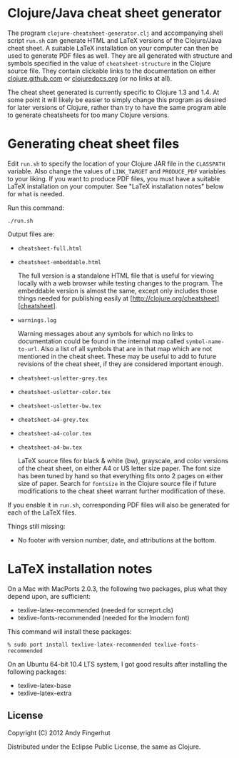 # Clojure/Java cheat sheet generator

The program `clojure-cheatsheet-generator.clj` and accompanying shell
script `run.sh` can generate HTML and LaTeX versions of the
Clojure/Java cheat sheet.  A suitable LaTeX installation on your
computer can then be used to generate PDF files as well.  They are all
generated with structure and symbols specified in the value of
`cheatsheet-structure` in the Clojure source file.  They contain
clickable links to the documentation on either
[clojure.github.com][clojure github] or [clojuredocs.org][clojuredocs]
(or no links at all).

[clojure github]: http://clojure.github.com
[clojuredocs]: http://clojuredocs.org

The cheat sheet generated is currently specific to Clojure 1.3 and
1.4.  At some point it will likely be easier to simply change this
program as desired for later versions of Clojure, rather than try to
have the same program able to generate cheatsheets for too many
Clojure versions.

# Generating cheat sheet files

Edit `run.sh` to specify the location of your Clojure JAR file in the
`CLASSPATH` variable.  Also change the values of `LINK_TARGET` and
`PRODUCE_PDF` variables to your liking.  If you want to produce PDF
files, you must have a suitable LaTeX installation on your computer.
See "LaTeX installation notes" below for what is needed.

Run this command:

    ./run.sh

Output files are:

* `cheatsheet-full.html`
* `cheatsheet-embeddable.html`

    The full version is a standalone HTML file that is useful for
    viewing locally with a web browser while testing changes to the
    program.  The embeddable version is almost the same, except only
    includes those things needed for publishing easily at
    [http://clojure.org/cheatsheet][cheatsheet].

[cheatsheet]: http://clojure.org/cheatsheet

* `warnings.log`

    Warning messages about any symbols for which no links to
    documentation could be found in the internal map called
    `symbol-name-to-url`.  Also a list of all symbols that are in that
    map which are not mentioned in the cheat sheet.  These may be
    useful to add to future revisions of the cheat sheet, if they are
    considered important enough.

* `cheatsheet-usletter-grey.tex`
* `cheatsheet-usletter-color.tex`
* `cheatsheet-usletter-bw.tex`
* `cheatsheet-a4-grey.tex`
* `cheatsheet-a4-color.tex`
* `cheatsheet-a4-bw.tex`

    LaTeX source files for black & white (bw), grayscale, and color
    versions of the cheat sheet, on either A4 or US letter size paper.
    The font size has been tuned by hand so that everything fits onto
    2 pages on either size of paper.  Search for `fontsize` in the
    Clojure source file if future modifications to the cheat sheet
    warrant further modification of these.

If you enable it in `run.sh`, corresponding PDF files will also be
generated for each of the LaTeX files.


Things still missing:

* No footer with version number, date, and attributions at the bottom.


# LaTeX installation notes

On a Mac with MacPorts 2.0.3, the following two packages, plus what
they depend upon, are sufficient:

* texlive-latex-recommended (needed for scrreprt.cls)
* texlive-fonts-recommended (needed for the lmodern font)

This command will install these packages:

    % sudo port install texlive-latex-recommended texlive-fonts-recommended


On an Ubuntu 64-bit 10.4 LTS system, I got good results after
installing the following packages:

* texlive-latex-base
* texlive-latex-extra


## License

Copyright (C) 2012 Andy Fingerhut

Distributed under the Eclipse Public License, the same as Clojure.
